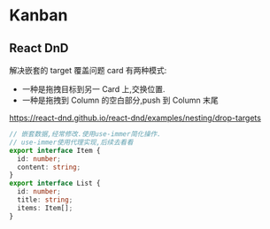 # Kanban

## React DnD

<code src="./demo.tsx"></code>

解决嵌套的 target 覆盖问题
card 有两种模式:

- 一种是拖拽目标到另一 Card 上,交换位置.
- 一种是拖拽到 Column 的空白部分,push 到 Column 末尾

https://react-dnd.github.io/react-dnd/examples/nesting/drop-targets

```ts
// 嵌套数据,经常修改.使用use-immer简化操作.
// use-immer使用代理实现,后续去看看
export interface Item {
  id: number;
  content: string;
}
export interface List {
  id: number;
  title: string;
  items: Item[];
}
```
